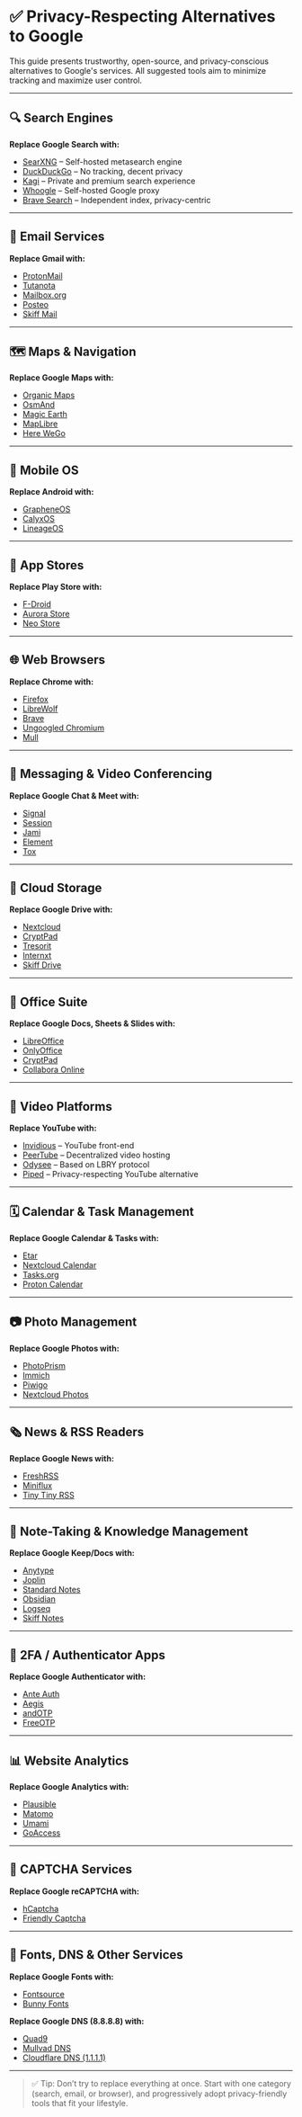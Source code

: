 # ✅ Privacy-Respecting Alternatives to Google

This guide presents trustworthy, open-source, and privacy-conscious alternatives to Google's services. All suggested tools aim to minimize tracking and maximize user control.

---

## 🔍 Search Engines

**Replace Google Search with:**

* [SearXNG](https://searx.space) – Self-hosted metasearch engine
* [DuckDuckGo](https://duckduckgo.com) – No tracking, decent privacy
* [Kagi](https://kagi.com) – Private and premium search experience
* [Whoogle](https://github.com/benbusby/whoogle-search) – Self-hosted Google proxy
* [Brave Search](https://search.brave.com) – Independent index, privacy-centric

---

## 📧 Email Services

**Replace Gmail with:**

* [ProtonMail](https://proton.me)
* [Tutanota](https://tutanota.com)
* [Mailbox.org](https://mailbox.org)
* [Posteo](https://posteo.de)
* [Skiff Mail](https://skiff.com)

---

## 🗺️ Maps & Navigation

**Replace Google Maps with:**

* [Organic Maps](https://organicmaps.app)
* [OsmAnd](https://osmand.net)
* [Magic Earth](https://www.magicearth.com)
* [MapLibre](https://maplibre.org)
* [Here WeGo](https://wego.here.com)

---

## 📱 Mobile OS

**Replace Android with:**

* [GrapheneOS](https://grapheneos.org)
* [CalyxOS](https://calyxos.org)
* [LineageOS](https://lineageos.org)

---
## 📱 App Stores
**Replace Play Store with:**
* [F-Droid](https://f-droid.org)
* [Aurora Store](https://auroraoss.com)
* [Neo Store](https://github.com/NeoApplications/Neo-Store)


---
## 🌐 Web Browsers

**Replace Chrome with:**

* [Firefox](https://www.mozilla.org/firefox)
* [LibreWolf](https://librewolf.net)
* [Brave](https://brave.com)
* [Ungoogled Chromium](https://github.com/ungoogled-software/ungoogled-chromium)
* [Mull](https://f-droid.org/packages/us.spotco.mull)

---

## 💬 Messaging & Video Conferencing

**Replace Google Chat & Meet with:**

* [Signal](https://signal.org)
* [Session](https://getsession.org)
* [Jami](https://jami.net)
* [Element](https://element.io)
* [Tox](https://tox.chat)

---

## 📂 Cloud Storage

**Replace Google Drive with:**

* [Nextcloud](https://nextcloud.com)
* [CryptPad](https://cryptpad.org)
* [Tresorit](https://tresorit.com)
* [Internxt](https://internxt.com)
* [Skiff Drive](https://skiff.com)

---

## 📄 Office Suite

**Replace Google Docs, Sheets & Slides with:**

* [LibreOffice](https://www.libreoffice.org)
* [OnlyOffice](https://www.onlyoffice.com)
* [CryptPad](https://cryptpad.org)
* [Collabora Online](https://www.collaboraoffice.com/collabora-online)

---

## 🎥 Video Platforms

**Replace YouTube with:**

* [Invidious](https://invidious.io) – YouTube front-end
* [PeerTube](https://joinpeertube.org) – Decentralized video hosting
* [Odysee](https://odysee.com) – Based on LBRY protocol
* [Piped](https://piped.video) – Privacy-respecting YouTube alternative

---

## 🗓️ Calendar & Task Management

**Replace Google Calendar & Tasks with:**

* [Etar](https://github.com/Etar-Group/Etar-Calendar)
* [Nextcloud Calendar](https://nextcloud.com/calendar)
* [Tasks.org](https://tasks.org)
* [Proton Calendar](https://proton.me/calendar)

---

## 📷 Photo Management

**Replace Google Photos with:**

* [PhotoPrism](https://photoprism.app)
* [Immich](https://immich.app)
* [Piwigo](https://piwigo.org)
* [Nextcloud Photos](https://nextcloud.com/photos)

---

## 🗞️ News & RSS Readers

**Replace Google News with:**

* [FreshRSS](https://freshrss.org)
* [Miniflux](https://miniflux.app)
* [Tiny Tiny RSS](https://tt-rss.org)

---

## 🧠 Note-Taking & Knowledge Management

**Replace Google Keep/Docs with:**

* [Anytype](https://anytype.io)
* [Joplin](https://joplinapp.org)
* [Standard Notes](https://standardnotes.com)
* [Obsidian](https://obsidian.md)
* [Logseq](https://logseq.com)
* [Skiff Notes](https://skiff.com)

---

## 🔐 2FA / Authenticator Apps

**Replace Google Authenticator with:**

* [Ante Auth](https://github.com/ndbeals/ante)
* [Aegis](https://getaegis.app)
* [andOTP](https://github.com/andOTP/andOTP)
* [FreeOTP](https://freeotp.github.io)

---

## 📊 Website Analytics

**Replace Google Analytics with:**

* [Plausible](https://plausible.io)
* [Matomo](https://matomo.org)
* [Umami](https://umami.is)
* [GoAccess](https://goaccess.io)

---

## 🔐 CAPTCHA Services

**Replace Google reCAPTCHA with:**

* [hCaptcha](https://www.hcaptcha.com)
* [Friendly Captcha](https://friendlycaptcha.com)

---

## 🧱 Fonts, DNS & Other Services

**Replace Google Fonts with:**

* [Fontsource](https://fontsource.org)
* [Bunny Fonts](https://fonts.bunny.net)

**Replace Google DNS (8.8.8.8) with:**

* [Quad9](https://quad9.net)
* [Mullvad DNS](https://mullvad.net/en/help/dns-over-https-and-dns-over-tls/)
* [Cloudflare DNS (1.1.1.1)](https://1.1.1.1)

---

> ✅ Tip: Don’t try to replace everything at once. Start with one category (search, email, or browser), and progressively adopt privacy-friendly tools that fit your lifestyle.
